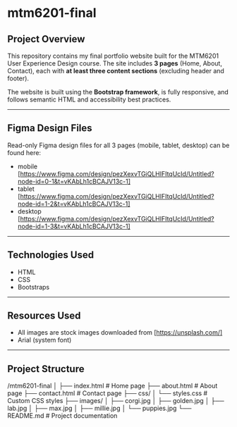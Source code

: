 # mtm6201-final

## Project Overview
This repository contains my final portfolio website built for the MTM6201 User Experience Design course. The site includes **3 pages** (Home, About, Contact), each with **at least three content sections** (excluding header and footer).

The website is built using the **Bootstrap framework**, is fully responsive, and follows semantic HTML and accessibility best practices.

---

## Figma Design Files
Read-only Figma design files for all 3 pages (mobile, tablet, desktop) can be found here:  

- mobile [https://www.figma.com/design/pezXexvTGiQLHlFItqUcId/Untitled?node-id=0-1&t=vKAbLh1cBCAJV13c-1]
- tablet [https://www.figma.com/design/pezXexvTGiQLHlFItqUcId/Untitled?node-id=1-2&t=vKAbLh1cBCAJV13c-1]
- desktop [https://www.figma.com/design/pezXexvTGiQLHlFItqUcId/Untitled?node-id=1-3&t=vKAbLh1cBCAJV13c-1]


---

## Technologies Used

- HTML  
- CSS
- Bootstraps

---

## Resources Used
- All images are stock images downloaded from [https://unsplash.com/] 
- Arial (system font)


---

## Project Structure


/mtm6201-final
│
├── index.html # Home page
├── about.html # About page
├── contact.html # Contact page
├── css/
│ └── styles.css # Custom CSS styles
├── images/
│ ├── corgi.jpg
│ ├── golden.jpg
│ ├── lab.jpg
│ ├── max.jpg
│ ├── millie.jpg
│ └── puppies.jpg
└── README.md # Project documentation
